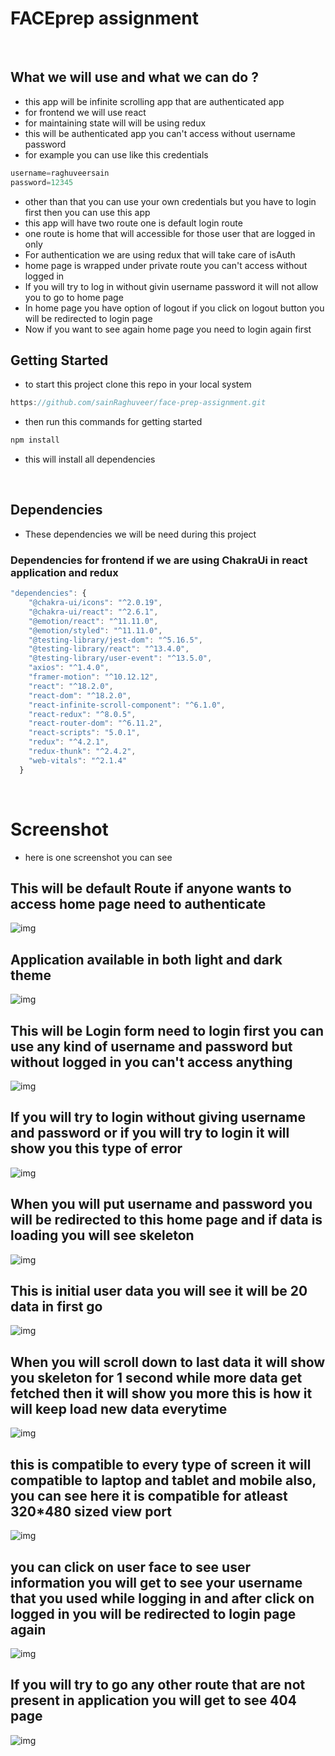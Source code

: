 # FACEprep assignment

<br>

## What we will use and what we can do ?
- this app will be infinite scrolling app that are authenticated app
- for frontend we will use react
- for maintaining state will will be using redux
- this will be authenticated app you can't access without username password
- for example you can use like this credentials
```js
username=raghuveersain
password=12345
```
- other than that you can use your own credentials but you have to login first then you can use this app
- this app will have two route one is default login route
- one route is home that will accessible for those user that are logged in only
- For authentication we are using redux that will take care of isAuth
- home page is wrapped under private route you can't access without logged in
- If you will try to log in without givin username password it will not allow you to go to home page
- In home page you have option of logout if you click on logout button you will be redirected to login page
- Now if you want to see again home page you need to login again first
## Getting Started
- to start this project clone this repo in your local system
```js
https://github.com/sainRaghuveer/face-prep-assignment.git
```
- then run this commands for getting started


```js
npm install
```

- this will install all dependencies


<br>

## Dependencies
- These dependencies we will be need during this project

### Dependencies for frontend if we are using ChakraUi in react application and redux
```js
"dependencies": {
    "@chakra-ui/icons": "^2.0.19",
    "@chakra-ui/react": "^2.6.1",
    "@emotion/react": "^11.11.0",
    "@emotion/styled": "^11.11.0",
    "@testing-library/jest-dom": "^5.16.5",
    "@testing-library/react": "^13.4.0",
    "@testing-library/user-event": "^13.5.0",
    "axios": "^1.4.0",
    "framer-motion": "^10.12.12",
    "react": "^18.2.0",
    "react-dom": "^18.2.0",
    "react-infinite-scroll-component": "^6.1.0",
    "react-redux": "^8.0.5",
    "react-router-dom": "^6.11.2",
    "react-scripts": "5.0.1",
    "redux": "^4.2.1",
    "redux-thunk": "^2.4.2",
    "web-vitals": "^2.1.4"
  }
```


<br>

# Screenshot
- here is one screenshot you can see
## This will be default Route if anyone wants to access home page need to authenticate
<img src="./infinite-scrolling/src/Images/login.png" alt="img"/>

<br>

## Application available in both light and dark theme
<img src="./infinite-scrolling/src/Images/theme.png" alt="img"/>

## This will be Login form need to login first you can use any kind of username and password but without logged in you can't access anything
<img src="./infinite-scrolling/src/Images/login.png" alt="img"/>

<br>

## If you will try to login without giving username and password or if you will try to login it will show you this type of error
<img src="./infinite-scrolling/src/Images/withoutgivingcredentials.png" alt="img"/>

## When you will put username and password you will be redirected to this home page and if data is loading you will see skeleton
<img src="./infinite-scrolling/src/Images/loogedin.png" alt="img"/>

<br>

## This is initial user data you will see it will be 20 data in first go
<img src="./infinite-scrolling/src/Images/intialuser.png" alt="img"/>

<br>

## When you will scroll down to last data it will show you skeleton for 1 second while more data get fetched then it will show you more this is how it will keep load new data everytime
<img src="./infinite-scrolling/src/Images/scroll.png" alt="img"/>

<br>

## this is compatible to every type of screen it will compatible to laptop and tablet and mobile also, you can see here it is compatible for atleast 320*480 sized view port
<img src="./infinite-scrolling/src/Images/compatible.png" alt="img"/>

<br>

## you can click on user face to see user information you will get to see your username that you used while logging in and after click on logged in you will be redirected to login page again
<img src="./infinite-scrolling/src/Images/information.png" alt="img"/>

<br>

## If you will try to go any other route that are not present in application you will get to see 404 page
<img src="./infinite-scrolling/src/Images/four.png" alt="img"/>


<br>




